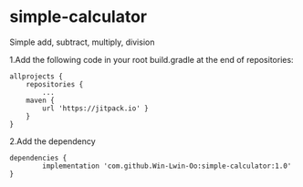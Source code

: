 # simple-calculator
Simple add, subtract, multiply, division

1.Add the following code in your root build.gradle at the end of repositories:

	allprojects {
	    repositories {
	    	...
		maven {
		    url 'https://jitpack.io' }
	    }
	}
  
  2.Add the dependency
  
	dependencies {
	        implementation 'com.github.Win-Lwin-Oo:simple-calculator:1.0'
	}
